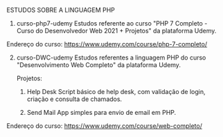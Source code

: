 ESTUDOS SOBRE A LINGUAGEM PHP

1) curso-php7-udemy
	Estudos referente ao curso "PHP 7 Completo - Curso do Desenvolvedor Web 2021 + Projetos" da plataforma Udemy.

Endereço do curso: https://www.udemy.com/course/php-7-completo/

	
2) curso-DWC-udemy
	Estudos referentes a linguagem PHP do curso "Desenvolvimento Web Completo" da plataforma Udemy.

	Projetos:

	1. Help Desk
		Script básico de help desk, com validação de login, criação e consulta de chamados.

	2. Send Mail
		App simples para envio de email em PHP.
		
Endereço do curso: https://www.udemy.com/course/web-completo/